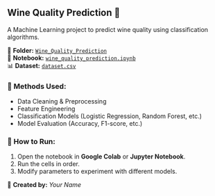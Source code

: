 ## Wine Quality Prediction 🍷
A Machine Learning project to predict wine quality using classification algorithms.

📂 **Folder:** [`Wine_Quality_Prediction`](Wine_Quality_Prediction/)  
📄 **Notebook:** [`wine_quality_prediction.ipynb`](Wine_Quality_Prediction/Wine_Prediction.ipynb)  
📊 **Dataset:** [`dataset.csv`](Wine_Quality_Prediction/winequality-red.csv)  

### 🔹 Methods Used:
- Data Cleaning & Preprocessing
- Feature Engineering
- Classification Models (Logistic Regression, Random Forest, etc.)
- Model Evaluation (Accuracy, F1-score, etc.)

### 📌 How to Run:
1. Open the notebook in **Google Colab** or **Jupyter Notebook**.
2. Run the cells in order.
3. Modify parameters to experiment with different models.

🚀 **Created by:** *Your Name*
